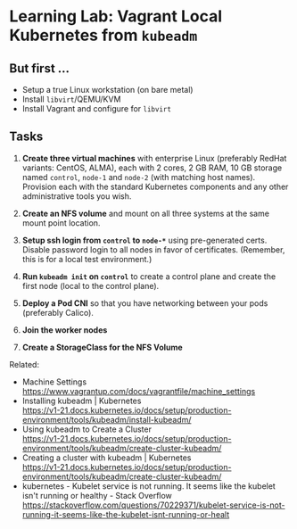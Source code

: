# Learning Lab: Vagrant Local Kubernetes from `kubeadm`

## But first ...

* Setup a true Linux workstation (on bare metal)
* Install `libvirt`/QEMU/KVM
* Install Vagrant and configure for `libvirt`

## Tasks

1. **Create three virtual machines** with enterprise Linux (preferably
   RedHat variants: CentOS, ALMA), each with 2 cores, 2 GB RAM, 10 GB
   storage named `control`, `node-1` and `node-2` (with matching
   host names). Provision each with the standard Kubernetes components
   and any other administrative tools you wish.

1. **Create an NFS volume** and mount on all three systems at the same
   mount point location.

1. **Setup ssh login from `control` to `node-*`** using pre-generated
   certs. Disable password login to all nodes in favor of certificates.
   (Remember, this is for a local test environment.)

1. **Run `kubeadm init` on `control`** to create a control plane and
   create the first node (local to the control plane).

1. **Deploy a Pod CNI** so that you have networking between your pods
   (preferably Calico).

1. **Join the worker nodes** 

1. **Create a StorageClass for the NFS Volume**

Related:

* Machine Settings     
  <https://www.vagrantup.com/docs/vagrantfile/machine_settings>
* Installing kubeadm \| Kubernetes  
  <https://v1-21.docs.kubernetes.io/docs/setup/production-environment/tools/kubeadm/install-kubeadm/>
* Using kubeadm to Create a Cluster  
  <https://v1-21.docs.kubernetes.io/docs/setup/production-environment/tools/kubeadm/create-cluster-kubeadm/>
* Creating a cluster with kubeadm \| Kubernetes  
  <https://v1-21.docs.kubernetes.io/docs/setup/production-environment/tools/kubeadm/create-cluster-kubeadm/>
* kubernetes - Kubelet service is not running. It seems like the kubelet isn\'t running or healthy - Stack Overflow  
  <https://stackoverflow.com/questions/70229371/kubelet-service-is-not-running-it-seems-like-the-kubelet-isnt-running-or-healt>
